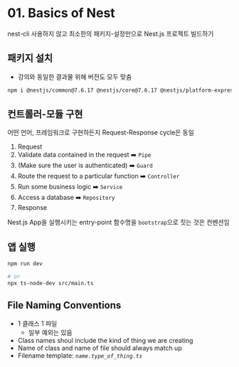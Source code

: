 # 01. Basics of Nest

nest-cli 사용하지 않고 최소한의 패키지-설정만으로 Nest.js 프로젝트 빌드하기

## 패키지 설치

- 강의와 동일한 결과물 위해 버전도 모두 맞춤

```bash
npm i @nestjs/common@7.6.17 @nestjs/core@7.6.17 @nestjs/platform-express@7.6.17 reflect-metadata@0.1.13 typescript@4.3.2
```

## 컨트롤러-모듈 구현

어떤 언어, 프레임워크로 구현하든지 Request-Response cycle은 동일

1. Request
2. Validate data contained in the request :arrow_right: `Pipe`
3. (Make sure the user is authenticated) :arrow_right: `Guard`
4. Route the request to a particular function :arrow_right: `Controller`
5. Run some business logic :arrow_right: `Service`
6. Access a database :arrow_right: `Repository`
7. Response

Nest.js App을 실행시키는 entry-point 함수명을 `bootstrap`으로 짓는 것은 컨벤션임

## 앱 실행

```bash
npm run dev

# or
npx ts-node-dev src/main.ts
```

## File Naming Conventions

- 1 클래스 1 파일
  - 일부 예외는 있음
- Class names shoul include the kind of thing we are creating
- Name of class and name of file should always match up
- Filename template: _`name.type_of_thing.ts`_
